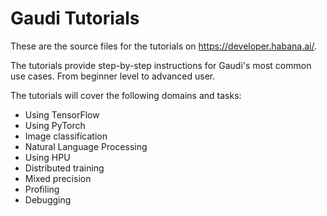 # Gaudi Tutorials 
These are the source files for the tutorials on https://developer.habana.ai/.

The tutorials provide step-by-step instructions for  Gaudi's most common use cases. From beginner level to advanced user. 

The tutorials will cover the following domains and tasks:
* Using TensorFlow
* Using PyTorch
* Image classification
* Natural Language Processing
* Using HPU
* Distributed training
* Mixed precision
* Profiling
* Debugging
